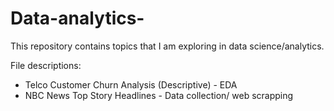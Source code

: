 # Data-analytics-
This repository contains topics that I am exploring in data science/analytics.

File descriptions: 

* Telco Customer Churn Analysis (Descriptive) - EDA 
* NBC News Top Story Headlines - Data collection/ web scrapping

